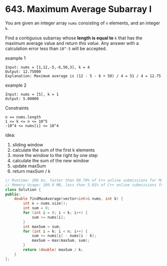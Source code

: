 # 643. Maximum Average Subarray I

You are given an integer array `nums` consisting of `n` elements, and an integer `k`.

Find a contiguous subarray whose **length is equal to** `k` that has the maximum average value and return *this value*. Any answer with a calculation error less than `10^-5` will be accepted.


example 1
```
Input: nums = [1,12,-5,-6,50,3], k = 4
Output: 12.75000
Explanation: Maximum average is (12 - 5 - 6 + 50) / 4 = 51 / 4 = 12.75
```

example 2
```
Input: nums = [5], k = 1
Output: 5.00000
```

Constraints
```
n == nums.length
1 <= k <= n <= 10^5
-10^4 <= nums[i] <= 10^4
```

idea:
1. sliding window
2. calculate the sum of the first k elements
3. move the window to the right by one step
4. calculate the sum of the new window
5. update maxSum
6. return maxSum / k

```cpp
// Runtime: 200 ms, faster than 98.78% of C++ online submissions for Maximum Average Subarray I.
// Memory Usage: 109.9 MB, less than 5.01% of C++ online submissions for Maximum Average Subarray I.
class Solution {
public:
    double findMaxAverage(vector<int>& nums, int k) {
        int n = nums.size();
        int sum = 0;
        for (int i = 0; i < k; i++) {
            sum += nums[i];
        }
        int maxSum = sum;
        for (int i = k; i < n; i++) {
            sum += nums[i] - nums[i - k];
            maxSum = max(maxSum, sum);
        }
        return (double) maxSum / k;
    }
};
```



